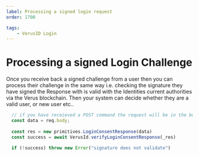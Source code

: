 ```yaml
---
label: Processing a signed login request
order: 1700

tags:
    - VerusID Login
---
```

# Processing a signed Login Challenge

Once you receive back a signed challenge from a user then you can process their challenge in the same way i.e. checking the signature they have signed the Response with is valid with the Identities current authorities via the Verus blockchain. Then your system can decide whether they are a valid user, or new user etc..


```typescript
  // if you have receieved a POST command the request will be in the body
  const data = req.body; 
    
  const res = new primitives.LoginConsentResponse(data)
  const success = await VerusId.verifyLoginConsentResponse(_res)

  if (!success) throw new Error("signature does not validate")
```
